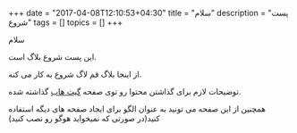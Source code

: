 +++
date        = "2017-04-08T12:10:53+04:30"
title       = "سلام"
description = "پست شروع"
tags        = []
topics      = []
+++

سلام

این پست شروع بلاگ است.

از اینجا بلاگ قم لاگ شروع به کار می کنه.

توضیحات لازم برای گذاشتن محتوا رو توی صفحه [گیت هاب](https://github.com/MahdiMajidzadeh/qomlug) گذاشته شده.

همچنین از این صفحه می تونید به عنوان الگو برای ایجاد صفحه های دیگه استفاده کنید(در صورتی که نمیخواید هوگو رو نصب کنید)

